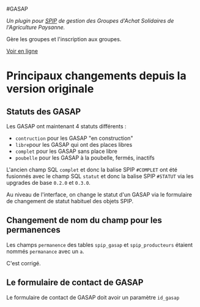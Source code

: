 #GASAP

*Un plugin pour [SPIP](http://www.spip.net) de gestion des Groupes d'Achat Solidaires de l'Agriculture Paysanne.*

Gère les groupes et l'inscription aux groupes.

[Voir en ligne](http://www.gasap.be/)


# Principaux changements depuis la version originale

## Statuts des GASAP

Les GASAP ont maintenant 4 statuts différents :

* ```contruction``` pour les GASAP "en construction"
* ```libre```pour les GASAP qui ont des places libres
* ```complet``` pour les GASAP sans place libre
* ```poubelle``` pour les GASAP à la poubelle, fermés, inactifs

L'ancien champ SQL ```complet``` et donc la balise SPIP ```#COMPLET``` ont été fusionnés avec le champ SQL ```statut``` et donc la balise SPIP ```#STATUT``` via les upgrades de base ```0.2.0``` et ```0.3.0```.

Au niveau de l'interface, on change le statut d'un GASAP via le formulaire de changement de statut habituel des objets SPIP.

## Changement de nom du champ pour les permanences

Les champs ```permanence``` des tables ```spip_gasap``` et ```spip_producteurs``` étaient nommés ```permanance``` avec un ```a```.

C'est corrigé. 


## Le formulaire de contact de GASAP

Le formulaire de contact de GASAP doit avoir un paramètre ```id_gasap```